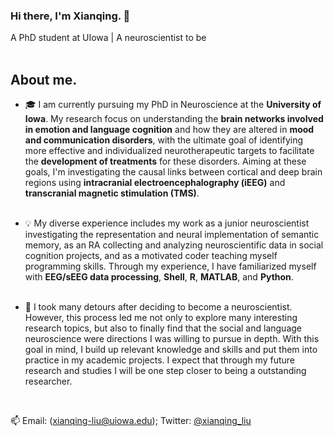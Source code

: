 ### Hi there, I'm Xianqing. 👋 
A PhD student at UIowa | A neuroscientist to be
&emsp;<br/>
&emsp;<br/>


## About me.
 

- 🎓 I am currently pursuing my PhD in Neuroscience at the **University of Iowa**. My research focus on understanding the **brain networks involved in emotion and language cognition** and how they are altered in **mood and communication disorders**, with the ultimate goal of identifying more effective and individualized neurotherapeutic targets to facilitate the **development of treatments** for these disorders. Aiming at these goals, I'm investigating the causal links between cortical and deep brain regions using **intracranial electroencephalography (iEEG)** and **transcranial magnetic stimulation (TMS)**. 
&emsp;<br/>
&emsp;<br/>
 

- :bulb: My diverse experience includes my work as a junior neuroscientist investigating the representation and neural implementation of semantic memory, as an RA collecting and analyzing neuroscientific data in social cognition projects, and as a motivated coder teaching myself programming skills. Through my experience, I have familiarized myself with **EEG/sEEG data processing**, **Shell**, **R**, **MATLAB**, and **Python**.
&emsp;<br/>
&emsp;<br/>


- 🌱 I took many detours after deciding to become a neuroscientist. However, this process led me not only to explore many interesting research topics, but also to finally find that the social and language neuroscience were directions I was willing to pursue in depth. With this goal in mind, I build up relevant knowledge and skills and put them into practice in my academic projects. I expect that through my future research and studies I will be one step closer to being a outstanding researcher.


&emsp;<br/>


📫 Email: (xianqing-liu@uiowa.edu); Twitter: [@xianqing_liu](https://twitter.com/xianqing_liu)



<!--
**Xianqing98/Xianqing98** is a ✨ _special_ ✨ repository because its `README.md` (this file) appears on your GitHub profile.

